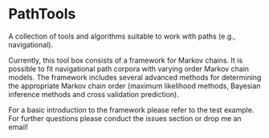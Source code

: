 PathTools
=========

A collection of tools and algorithms suitable to work with paths (e.g., navigational).

Currently, this tool box consists of a framework for Markov chains. It is possible to fit navigational path corpora with varying order Markov chain models.
The framework includes several advanced methods for determining the appropriate Markov chain order (maximum likelihood methods, Bayesian inference methods and cross validation prediction).

For a basic introduction to the framework please refer to the test example. For further questions please conduct the issues section or drop me an email!
